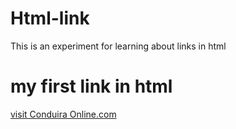# Html-link
This is an experiment for learning about links in html
<html>
  <head>
     <title>Html url</title>
  </head>
  <body>
      <h1>my first link in html</h1>
      <p><a href="https://www.conduiraonline.com/">visit Conduira Online.com</a></p>
  </body>
</html>
